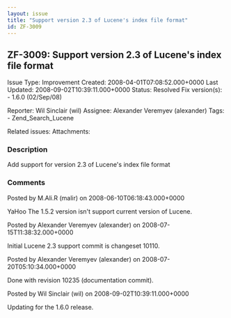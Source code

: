 ```yaml
---
layout: issue
title: "Support version 2.3 of Lucene's index file format"
id: ZF-3009
---
```


ZF-3009: Support version 2.3 of Lucene's index file format
----------------------------------------------------------

 Issue Type: Improvement Created: 2008-04-01T07:08:52.000+0000 Last Updated: 2008-09-02T10:39:11.000+0000 Status: Resolved Fix version(s): - 1.6.0 (02/Sep/08)
 
 Reporter:  Wil Sinclair (wil)  Assignee:  Alexander Veremyev (alexander)  Tags: - Zend\_Search\_Lucene
 
 Related issues: 
 Attachments: 
### Description

Add support for version 2.3 of Lucene's index file format

 

 

### Comments

Posted by M.Ali.R (malir) on 2008-06-10T06:18:43.000+0000

YaHoo The 1.5.2 version isn't support current version of Lucene.

 

 

Posted by Alexander Veremyev (alexander) on 2008-07-15T11:38:32.000+0000

Initial Lucene 2.3 support commit is changeset 10110.

 

 

Posted by Alexander Veremyev (alexander) on 2008-07-20T05:10:34.000+0000

Done with revision 10235 (documentation commit).

 

 

Posted by Wil Sinclair (wil) on 2008-09-02T10:39:11.000+0000

Updating for the 1.6.0 release.

 

 
